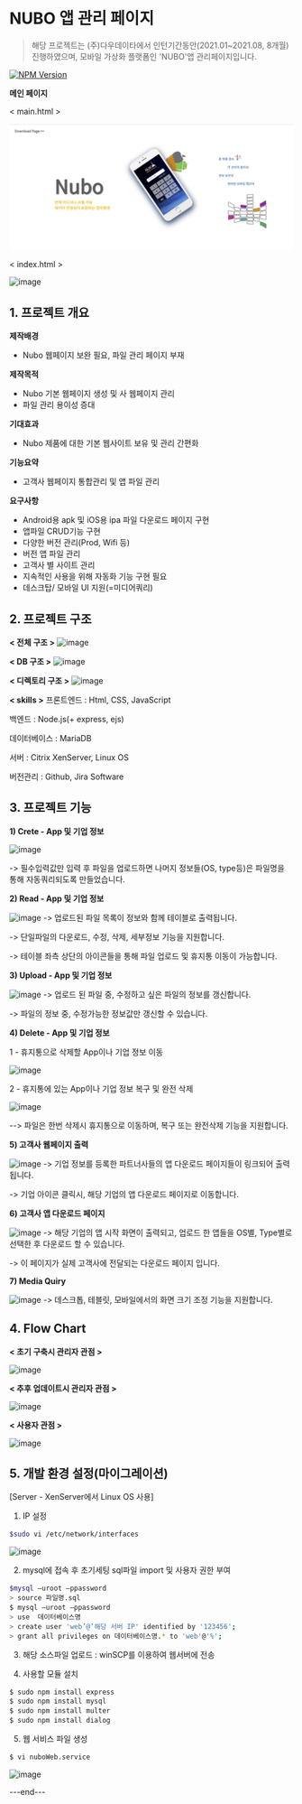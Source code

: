 # NUBO 앱 관리 페이지
> 해당 프로젝트는 (주)다우데이타에서 인턴기간동안(2021.01~2021.08, 8개월) 진행하였으며, 모바일 가상화 플랫폼인 'NUBO'앱 관리페이지입니다.

[![NPM Version][npm-image]][npm-url]



**메인 페이지**

< main.html >

![](readme_img/main.png)

< index.html >

![image](https://user-images.githubusercontent.com/58619427/152696642-2fdfff67-18a7-45fa-a650-9aacf73eef6b.png)


## 1. 프로젝트 개요

**제작배경**
- Nubo 웹페이지 보완 필요, 파일 관리 페이지 부재

**제작목적**
- Nubo 기본 웹페이지 생성 및 사 웹페이지 관리
- 파일 관리 용이성 증대

**기대효과**
- Nubo 제품에 대한 기본 웹사이트 보유 및 관리 간편화

**기능요약**
- 고객사 웹페이지 통합관리 및 앱 파일 관리

**요구사항**
- Android용 apk 및 iOS용 ipa 파일 다운로드 페이지 구현
- 앱파일 CRUD기능 구현
- 다양한 버전 관리(Prod, Wifi 등)
- 버전 앱 파일 관리
- 고객사 별 사이트 관리
- 지속적인 사용을 위해 자동화 기능 구현 필요
- 데스크탑/ 모바일 UI 지원(=미디어쿼리)

## 2. 프로젝트 구조

**< 전체 구조 >**
![image](https://user-images.githubusercontent.com/58619427/152694813-53afb105-fd1f-4837-b378-1040453c304f.png)

**< DB 구조 >**
![image](https://user-images.githubusercontent.com/58619427/152694802-6a579627-0d90-433e-9a1f-441293e251cd.png)

**< 디렉토리 구조 >**
![image](https://user-images.githubusercontent.com/58619427/152694906-32a5b96a-17cb-49b9-8cae-932d990c8e9e.png)

**< skills >**
프론트엔드 : Html, CSS, JavaScript

백엔드 : Node.js(+ express, ejs)

데이터베이스 : MariaDB

서버 : Citrix XenServer, Linux OS

버전관리 : Github, Jira Software


## 3. 프로젝트 기능

**1) Crete - App 및 기업 정보**

![image](https://user-images.githubusercontent.com/58619427/152695027-79373e23-980f-4446-a820-81f8bccf6f02.png)

-> 필수입력값만 입력 후 파일을 업로드하면 나머지 정보들(OS, type등)은 파일명을 통해 자동쿼리되도록 만들었습니다.


**2) Read - App 및 기업 정보**

![image](https://user-images.githubusercontent.com/58619427/152695186-5ac52e2a-7f03-4921-b3ef-49a56a68a2ce.png)
-> 업로드된 파일 목록이 정보와 함께 테이블로 출력됩니다.<br>

-> 단일파일의 다운로드, 수정, 삭제, 세부정보 기능을 지원합니다.

-> 테이블 좌측 상단의 아이콘들을 통해 파일 업로드 및 휴지통 이동이 가능합니다.


**3) Upload - App 및 기업 정보**

![image](https://user-images.githubusercontent.com/58619427/152695244-d5c834d8-290c-4d54-a99e-b8f4441bc00a.png)
-> 업로드 된 파일 중, 수정하고 싶은 파일의 정보를 갱신합니다.

-> 파일의 정보 중, 수정가능한 정보값만 갱신할 수 있습니다.


**4) Delete - App 및 기업 정보**

1 - 휴지통으로 삭제할 App이나 기업 정보 이동

![image](https://user-images.githubusercontent.com/58619427/152695324-b9883adc-19d7-4fc5-aced-b9b56a741e2f.png)

2 - 휴지통에 있는 App이나 기업 정보 복구 및 완전 삭제

![image](https://user-images.githubusercontent.com/58619427/152695338-20b521b8-f988-437f-bd3c-06f44c4374e2.png)

--> 파일은 한번 삭제시 휴지통으로 이동하며, 복구 또는 완전삭제 기능을 지원합니다.


**5) 고객사 웹페이지 출력**

![image](https://user-images.githubusercontent.com/58619427/152695525-616ef1d4-4f02-40bb-b457-e41548f735ee.png)
-> 기업 정보를 등록한 파트너사들의 앱 다운로드 페이지들이 링크되어 출력됩니다.

-> 기업 아이콘 클릭시, 해당 기업의 앱 다운로드 페이지로 이동합니다.


**6) 고객사 앱 다운로드 페이지**

![image](https://user-images.githubusercontent.com/58619427/152695646-abebc6ae-88b6-4abc-bdc8-4b33e1c17130.png)
-> 해당 기업의 앱 시작 화면이 출력되고, 업로드 한 앱들을 OS별, Type별로 선택한 후 다운로드 할 수 있습니다.

-> 이 페이지가 실제 고객사에 전달되는 다운로드 페이지 입니다.


**7) Media Quiry**

![image](https://user-images.githubusercontent.com/58619427/152695440-bf0f54a5-0001-4071-bb3e-39278f63f6c0.png)
-> 데스크톱, 테블릿, 모바일에서의 화면 크기 조정 기능을 지원합니다.


## 4. Flow Chart

**< 초기 구축시 관리자 관점 >**

![image](https://user-images.githubusercontent.com/58619427/152695895-d32d5b28-a0d8-4f9d-a927-782c4bfc966a.png)

**< 추후 업데이트시 관리자 관점 >**

![image](https://user-images.githubusercontent.com/58619427/152695943-cbec2acb-f7bb-4354-a50c-7d09c68aa539.png)

**< 사용자 관점 >**

![image](https://user-images.githubusercontent.com/58619427/152695981-8704cb43-8b5d-4a5c-a4d3-bf9a3324aae2.png)


## 5. 개발 환경 설정(마이그레이션)

[Server - XenServer에서 Linux OS 사용]

1. IP 설정
```sh
$sudo vi /etc/network/interfaces
``` 
![image](https://user-images.githubusercontent.com/58619427/152696379-f41a0e13-7ada-4506-a5d0-2dbdfd735ff9.png)

2. mysql에 접속 후 초기세팅 sql파일 import 및 사용자 권한 부여
```sh
$mysql –uroot –ppassword
> source 파일명.sql     
$ mysql –uroot –ppassword
> use  데이터베이스명
> create user 'web’@’해당 서버 IP' identified by '123456';
> grant all privileges on 데이터베이스명.* to 'web'@'%';
``` 

3. 해당 소스파일 업로드 
: winSCP를 이용하여 웹서버에 전송

4. 사용할 모듈 설치
```sh
$ sudo npm install express
$ sudo npm install mysql
$ sudo npm install multer
$ sudo npm install dialog  
``` 

5. 웹 서비스 파일 생성 
```sh
$ vi nuboWeb.service
```
![image](https://user-images.githubusercontent.com/58619427/152696601-5a68bc90-86ac-4d33-b85a-6be3b768d5c9.png)

---end---



<!-- Markdown link & img dfn's -->
[npm-image]: https://img.shields.io/npm/v/datadog-metrics.svg?style=flat-square
[npm-url]: https://npmjs.org/package/datadog-metrics
[npm-downloads]: https://img.shields.io/npm/dm/datadog-metrics.svg?style=flat-square
[travis-image]: https://img.shields.io/travis/dbader/node-datadog-metrics/master.svg?style=flat-square
[travis-url]: https://travis-ci.org/dbader/node-datadog-metrics
[wiki]: https://github.com/yourname/yourproject/wiki
